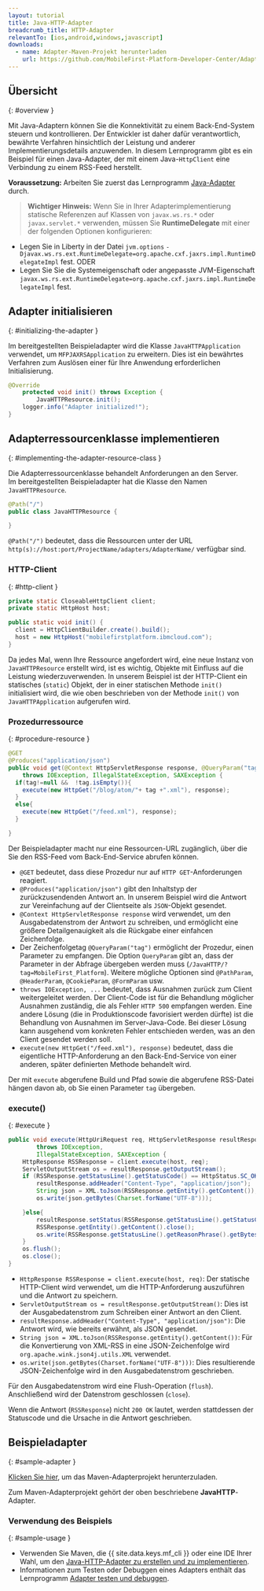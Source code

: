 ```yaml
---
layout: tutorial
title: Java-HTTP-Adapter
breadcrumb_title: HTTP-Adapter
relevantTo: [ios,android,windows,javascript]
downloads:
  - name: Adapter-Maven-Projekt herunterladen
    url: https://github.com/MobileFirst-Platform-Developer-Center/Adapters/tree/release80
---
```

<!-- NLS_CHARSET=UTF-8 -->
## Übersicht
{: #overview }

Mit Java-Adaptern können Sie die Konnektivität zu einem Back-End-System steuern und kontrollieren. Der Entwickler ist daher dafür verantwortlich, bewährte Verfahren hinsichtlich der Leistung und anderer Implementierungsdetails anzuwenden. In diesem Lernprogramm gibt es ein Beispiel für einen Java-Adapter, der mit einem Java-`HttpClient` eine Verbindung zu einem RSS-Feed herstellt.

**Voraussetzung:** Arbeiten Sie zuerst das Lernprogramm [Java-Adapter](../) durch. 

>**Wichtiger Hinweis:** Wenn Sie in Ihrer Adapterimplementierung statische Referenzen auf Klassen von `javax.ws.rs.*` oder `javax.servlet.*` verwenden, müssen Sie **RuntimeDelegate** mit einer der folgenden Optionen konfigurieren:

*	Legen Sie in Liberty in der Datei `jvm.options` `-Djavax.ws.rs.ext.RuntimeDelegate=org.apache.cxf.jaxrs.impl.RuntimeDelegateImpl` fest.
ODER
*	Legen Sie Sie die Systemeigenschaft oder angepasste JVM-Eigenschaft `javax.ws.rs.ext.RuntimeDelegate=org.apache.cxf.jaxrs.impl.RuntimeDelegateImpl` fest.

## Adapter initialisieren
{: #initializing-the-adapter }

Im bereitgestellten Beispieladapter wird die Klasse `JavaHTTPApplication` verwendet,
um `MFPJAXRSApplication` zu erweitern. Dies ist ein bewährtes Verfahren zum Auslösen einer für Ihre Anwendung
erforderlichen Initialisierung. 

```java
@Override
    protected void init() throws Exception {
        JavaHTTPResource.init();
    logger.info("Adapter initialized!");
}
```

## Adapterressourcenklasse implementieren
{: #implementing-the-adapter-resource-class }

Die Adapterressourcenklasse behandelt Anforderungen an den Server.   
Im bereitgestellten Beispieladapter hat die Klasse den Namen `JavaHTTPResource`.

```java
@Path("/")
public class JavaHTTPResource {

}
```

`@Path("/")` bedeutet, dass die Ressourcen unter der URL `http(s)://host:port/ProjectName/adapters/AdapterName/` verfügbar sind.

### HTTP-Client
{: #http-client }

```java
private static CloseableHttpClient client;
private static HttpHost host;

public static void init() {
  client = HttpClientBuilder.create().build();
  host = new HttpHost("mobilefirstplatform.ibmcloud.com");
}
```

Da jedes Mal, wenn Ihre Ressource angefordert wird, eine neue Instanz von `JavaHTTPResource` erstellt wird,
ist es wichtig, Objekte mit Einfluss auf die Leistung wiederzuverwenden. In unserem Beispiel ist der HTTP-Client ein
statisches (`static`) Objekt, der in einer statischen Methode `init()` initialisiert wird, die
wie oben beschrieben von der Methode `init()` von `JavaHTTPApplication` aufgerufen wird. 

### Prozedurressource
{: #procedure-resource }

```java
@GET
@Produces("application/json")
public void get(@Context HttpServletResponse response, @QueryParam("tag") String tag)
    throws IOException, IllegalStateException, SAXException {
  if(tag!=null &&  !tag.isEmpty()){
    execute(new HttpGet("/blog/atom/"+ tag +".xml"), response);
  }
  else{
    execute(new HttpGet("/feed.xml"), response);
  }

}
```

Der Beispieladapter macht nur eine Ressourcen-URL zugänglich, über die Sie den RSS-Feed vom Back-End-Service abrufen können. 

* `@GET` bedeutet, dass diese Prozedur nur auf `HTTP GET`-Anforderungen reagiert. 
* `@Produces("application/json")` gibt den Inhaltstyp der zurückzusendenden Antwort an. In unserem Beispiel wird die Antwort zur Vereinfachung auf der Clientseite als `JSON`-Objekt gesendet. 
* `@Context HttpServletResponse response` wird verwendet, um den Ausgabedatenstrom der Antwort zu schreiben, und ermöglicht eine größere Detailgenauigkeit als die Rückgabe einer einfahcen Zeichenfolge. 
* Der Zeichenfolgetag `@QueryParam("tag")` ermöglicht der Prozedur, einen Parameter zu empfangen. Die Option `QueryParam` gibt an, dass der Parameter in der Abfrage übergeben werden muss (`/JavaHTTP/?tag=MobileFirst_Platform`). Weitere mögliche Optionen sind `@PathParam`, `@HeaderParam`, `@CookieParam`, `@FormParam` usw. 
* `throws IOException, ...` bedeutet, dass Ausnahmen zurück zum Client weitergeleitet werden. Der Client-Code ist für die Behandlung möglicher Ausnahmen zuständig, die als Fehler `HTTP 500` empfangen werden. Eine andere Lösung (die in Produktionscode favorisiert werden dürfte) ist die Behandlung von Ausnahmen im Server-Java-Code. Bei dieser Lösung kann ausgehend vom konkreten Fehler entschieden werden, was an den Client gesendet werden soll. 
* `execute(new HttpGet("/feed.xml"), response)` bedeutet, dass die eigentliche HTTP-Anforderung an den Back-End-Service von einer anderen, später definierten Methode behandelt wird. 

Der mit `execute`
abgerufene Build und Pfad sowie die abgerufene RSS-Datei hängen davon ab, ob Sie einen Parameter `tag` übergeben. 

### execute()
{: #execute }

```java
public void execute(HttpUriRequest req, HttpServletResponse resultResponse)
        throws IOException,
        IllegalStateException, SAXException {
    HttpResponse RSSResponse = client.execute(host, req);
    ServletOutputStream os = resultResponse.getOutputStream();
    if (RSSResponse.getStatusLine().getStatusCode() == HttpStatus.SC_OK){  
        resultResponse.addHeader("Content-Type", "application/json");
        String json = XML.toJson(RSSResponse.getEntity().getContent());
        os.write(json.getBytes(Charset.forName("UTF-8")));

    }else{
        resultResponse.setStatus(RSSResponse.getStatusLine().getStatusCode());
        RSSResponse.getEntity().getContent().close();
        os.write(RSSResponse.getStatusLine().getReasonPhrase().getBytes());
    }
    os.flush();
    os.close();
}
```

* `HttpResponse RSSResponse = client.execute(host, req)`: Der statische HTTP-Client wird verwendet, um die HTTP-Anforderung auszuführen und die Antwort zu speichern. 
* `ServletOutputStream os = resultResponse.getOutputStream()`: Dies ist der Ausgabedatenstrom zum Schreiben einer Antwort an den Client. 
* `resultResponse.addHeader("Content-Type", "application/json")`: Die Antwort wird, wie bereits erwähnt, als JSON gesendet. 
* `String json = XML.toJson(RSSResponse.getEntity().getContent())`: Für die Konvertierung von XML-RSS in eine JSON-Zeichenfolge wird `org.apache.wink.json4j.utils.XML` verwendet. 
* `os.write(json.getBytes(Charset.forName("UTF-8")))`: Dies resultierende JSON-Zeichenfolge wird in den Ausgabedatenstrom geschrieben. 

Für den Ausgabedatenstrom wird eine Flush-Operation (`flush`). Anschließend wird der Datenstrom geschlossen (`close`). 

Wenn die Antwort (`RSSResponse`) nicht `200 OK` lautet, werden stattdessen der Statuscode und die Ursache in die Antwort geschrieben. 

## Beispieladapter
{: #sample-adapter }

[Klicken Sie hier](https://github.com/MobileFirst-Platform-Developer-Center/Adapters/tree/release80), um das Maven-Adapterprojekt herunterzuladen. 

Zum Maven-Adapterprojekt gehört der oben beschriebene **JavaHTTP**-Adapter. 

### Verwendung des Beispiels
{: #sample-usage }

* Verwenden Sie Maven, die {{ site.data.keys.mf_cli }} oder eine IDE Ihrer Wahl, um
den [Java-HTTP-Adapter zu erstellen und zu implementieren](../../creating-adapters/). 
* Informationen zum Testen oder Debuggen eines Adapters enthält das Lernprogramm [Adapter testen und debuggen](../../testing-and-debugging-adapters). 
